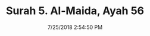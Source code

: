 ---
title       : "Surah 5. Al-Maida, Ayah 56"
date        : 7/25/2018 2:54:50 PM
draft       : false
type        : "quran"
layout      : "compare"
BookCode    : "CMP"
SurahNumber : "5"
AyahNumber  : "56"
TotalAyah   : "120"
---
